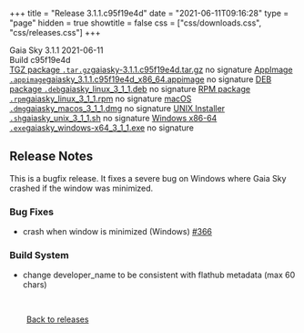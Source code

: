 +++
title = "Release 3.1.1.c95f19e4d"
date = "2021-06-11T09:16:28"
type = "page"
hidden = true
showtitle = false
css = ["css/downloads.css", "css/releases.css"]
+++

<div class="download-container">
<div id="download-title">
<i class="i mdi:tag"></i>
Gaia Sky <span class="downloads-version">3.1.1</span> 
<time class="downloads-releasedate" datetime="2021-06-11T09:16:28" title="Published: 2021-06-11T09:16:28"><i class="i mdi:calendar"></i> 2021-06-11</time>
<div class="downloads-build">Build c95f19e4d</div></div>
<div class="download-section">
<a href="https://gaia.ari.uni-heidelberg.de/gaiasky/releases/3.1.1.c95f19e4d/gaiasky-3.1.1.c95f19e4d.tar.gz" class="download-button"><i class="i mdi:zip-box"></i> TGZ package <code>.tar.gz</code><span class="download-sub">gaiasky-3.1.1.c95f19e4d.tar.gz</span></a>
<span class="signature">no signature</span>
<a href="https://gaia.ari.uni-heidelberg.de/gaiasky/releases/3.1.1.c95f19e4d/gaiasky_3.1.1.c95f19e4d_x86_64.appimage" class="download-button"><i class="i material-symbols:box"></i> AppImage <code>.appimage</code><span class="download-sub">gaiasky_3.1.1.c95f19e4d_x86_64.appimage</span></a>
<span class="signature">no signature</span>
<a href="https://gaia.ari.uni-heidelberg.de/gaiasky/releases/3.1.1.c95f19e4d/gaiasky_linux_3_1_1.deb" class="download-button"><i class="i mdi:debian"></i> DEB package <code>.deb</code><span class="download-sub">gaiasky_linux_3_1_1.deb</span></a>
<span class="signature">no signature</span>
<a href="https://gaia.ari.uni-heidelberg.de/gaiasky/releases/3.1.1.c95f19e4d/gaiasky_linux_3_1_1.rpm" class="download-button"><i class="i mdi:fedora"></i> RPM package <code>.rpm</code><span class="download-sub">gaiasky_linux_3_1_1.rpm</span></a>
<span class="signature">no signature</span>
<a href="https://gaia.ari.uni-heidelberg.de/gaiasky/releases/3.1.1.c95f19e4d/gaiasky_macos_3_1_1.dmg" class="download-button"><i class="i fa6-brands:apple"></i> macOS <code>.dmg</code><span class="download-sub">gaiasky_macos_3_1_1.dmg</span></a>
<span class="signature">no signature</span>
<a href="https://gaia.ari.uni-heidelberg.de/gaiasky/releases/3.1.1.c95f19e4d/gaiasky_unix_3_1_1.sh" class="download-button"><i class="i token:unix"></i> UNIX Installer <code>.sh</code><span class="download-sub">gaiasky_unix_3_1_1.sh</span></a>
<span class="signature">no signature</span>
<a href="https://gaia.ari.uni-heidelberg.de/gaiasky/releases/3.1.1.c95f19e4d/gaiasky_windows-x64_3_1_1.exe" class="download-button"><i class="i fa6-brands:windows"></i> Windows x86-64 <code>.exe</code><span class="download-sub">gaiasky_windows-x64_3_1_1.exe</span></a>
<span class="signature">no signature</span>
</div>
</div>

<section class="release-notes">

# Release Notes

This is a bugfix release. It fixes a severe bug on Windows where Gaia Sky crashed if the window was minimized.

### Bug Fixes
- crash when window is minimized (Windows) [#366](https://gitlab.com/langurmonkey/gaiasky/issues/366) 

### Build System
- change developer_name to be consistent with flathub metadata (max 60 chars) 

</section>


<p class="center-text" style="padding: 30px;"><a href="/downloads/releases"><i class="i mdi:arrow-left-bold-circle"></i> Back to releases</a>
</p>
